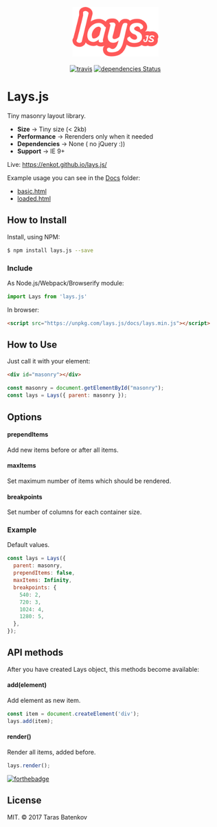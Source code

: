 <p align="center">
  <img src="docs/images/lays.png" width="200" alt="Lays.js">
  <br><br>
  <a href="https://travis-ci.org/enkot/lays.js"><img src="https://travis-ci.org/enkot/lays.js.svg?branch=master" alt="travis"></a> <a href="https://david-dm.org/enkot/Lays.js"><img src="https://david-dm.org/Enkot/Lays.js.svg" alt="dependencies Status"></a>
</p>

# Lays.js

Tiny masonry layout library.

- **Size** -> Tiny size (< 2kb)
- **Performance** -> Rerenders only when it needed
- **Dependencies** -> None ( no jQuery :))
- **Support** -> IE 9+

Live: 
https://enkot.github.io/lays.js/

Example usage you can see in the [Docs](https://github.com/enkot/lays.js/tree/master/docs) folder:
- [basic.html](https://github.com/enkot/lays.js/tree/master/docs/basic.html)
- [loaded.html](https://github.com/enkot/lays.js/tree/master/docs/loaded.html)

## How to Install
Install, using NPM:
```sh
$ npm install lays.js --save
```
### Include
As Node.js/Webpack/Browserify module:
```javascript
import Lays from 'lays.js'
```
In browser:
```html
<script src="https://unpkg.com/lays.js/docs/lays.min.js"></script>
```

## How to Use
Just call it with your element:
```html
<div id="masonry"></div>
```
```javascript
const masonry = document.getElementById("masonry");
const lays = Lays({ parent: masonry });
```

## Options

#### prependItems
Add new items before or after all items.

#### maxItems
Set maximum number of items which should be rendered.

#### breakpoints
Set number of columns for each container size.

### Example
Default values.
```javascript
const lays = Lays({ 
  parent: masonry, 
  prependItems: false,
  maxItems: Infinity, 
  breakpoints: {
    540: 2,
    720: 3,
    1024: 4,
    1280: 5,
  },
});
```

## API methods
After you have created Lays object, this methods become available:

#### add(element)
Add element as new item.
```javascript
const item = document.createElement('div');
lays.add(item);
```

#### render()
Render all items, added before.
```javascript
lays.render();
```


[![forthebadge](http://forthebadge.com/images/badges/winter-is-coming.svg)](http://forthebadge.com)

## License
MIT. © 2017 Taras Batenkov
